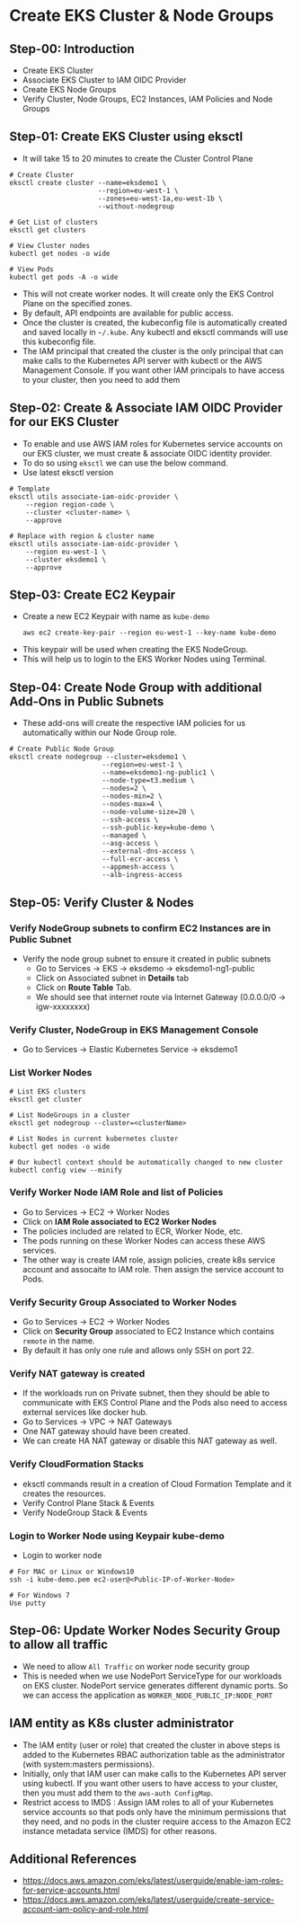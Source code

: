 # Create EKS Cluster & Node Groups

## Step-00: Introduction

- Create EKS Cluster
- Associate EKS Cluster to IAM OIDC Provider
- Create EKS Node Groups
- Verify Cluster, Node Groups, EC2 Instances, IAM Policies and Node Groups

## Step-01: Create EKS Cluster using eksctl

- It will take 15 to 20 minutes to create the Cluster Control Plane

```
# Create Cluster
eksctl create cluster --name=eksdemo1 \
                      --region=eu-west-1 \
                      --zones=eu-west-1a,eu-west-1b \
                      --without-nodegroup

# Get List of clusters
eksctl get clusters

# View Cluster nodes
kubectl get nodes -o wide

# View Pods
kubectl get pods -A -o wide
```

- This will not create worker nodes. It will create only the EKS Control Plane on the specified zones.
- By default, API endpoints are available for public access.
- Once the cluster is created, the kubeconfig file is automatically created and saved locally in `~/.kube`. Any kubectl and eksctl commands will use this kubeconfig file.
- The IAM principal that created the cluster is the only principal that can make calls to the Kubernetes API server with kubectl or the AWS Management Console. If you want other IAM principals to have access to your cluster, then you need to add them

## Step-02: Create & Associate IAM OIDC Provider for our EKS Cluster

- To enable and use AWS IAM roles for Kubernetes service accounts on our EKS cluster, we must create & associate OIDC identity provider.
- To do so using `eksctl` we can use the below command.
- Use latest eksctl version

```
# Template
eksctl utils associate-iam-oidc-provider \
    --region region-code \
    --cluster <cluster-name> \
    --approve

# Replace with region & cluster name
eksctl utils associate-iam-oidc-provider \
    --region eu-west-1 \
    --cluster eksdemo1 \
    --approve
```

## Step-03: Create EC2 Keypair

- Create a new EC2 Keypair with name as `kube-demo`
  ```
  aws ec2 create-key-pair --region eu-west-1 --key-name kube-demo
  ```
- This keypair will be used when creating the EKS NodeGroup.
- This will help us to login to the EKS Worker Nodes using Terminal.

## Step-04: Create Node Group with additional Add-Ons in Public Subnets

- These add-ons will create the respective IAM policies for us automatically within our Node Group role.

```
# Create Public Node Group
eksctl create nodegroup --cluster=eksdemo1 \
                       --region=eu-west-1 \
                       --name=eksdemo1-ng-public1 \
                       --node-type=t3.medium \
                       --nodes=2 \
                       --nodes-min=2 \
                       --nodes-max=4 \
                       --node-volume-size=20 \
                       --ssh-access \
                       --ssh-public-key=kube-demo \
                       --managed \
                       --asg-access \
                       --external-dns-access \
                       --full-ecr-access \
                       --appmesh-access \
                       --alb-ingress-access
```

## Step-05: Verify Cluster & Nodes

### Verify NodeGroup subnets to confirm EC2 Instances are in Public Subnet

- Verify the node group subnet to ensure it created in public subnets
  - Go to Services -> EKS -> eksdemo -> eksdemo1-ng1-public
  - Click on Associated subnet in **Details** tab
  - Click on **Route Table** Tab.
  - We should see that internet route via Internet Gateway (0.0.0.0/0 -> igw-xxxxxxxx)

### Verify Cluster, NodeGroup in EKS Management Console

- Go to Services -> Elastic Kubernetes Service -> eksdemo1

### List Worker Nodes

```
# List EKS clusters
eksctl get cluster

# List NodeGroups in a cluster
eksctl get nodegroup --cluster=<clusterName>

# List Nodes in current kubernetes cluster
kubectl get nodes -o wide

# Our kubectl context should be automatically changed to new cluster
kubectl config view --minify
```

### Verify Worker Node IAM Role and list of Policies

- Go to Services -> EC2 -> Worker Nodes
- Click on **IAM Role associated to EC2 Worker Nodes**
- The policies included are related to ECR, Worker Node, etc.
- The pods running on these Worker Nodes can access these AWS services.
- The other way is create IAM role, assign policies, create k8s service account and assocaite to IAM role. Then assign the service account to Pods.

### Verify Security Group Associated to Worker Nodes

- Go to Services -> EC2 -> Worker Nodes
- Click on **Security Group** associated to EC2 Instance which contains `remote` in the name.
- By default it has only one rule and allows only SSH on port 22.

### Verify NAT gateway is created

- If the workloads run on Private subnet, then they should be able to communicate with EKS Control Plane and the Pods also need to access external services like docker hub.
- Go to Services -> VPC -> NAT Gateways
- One NAT gateway should have been created.
- We can create HA NAT gateway or disable this NAT gateway as well.

### Verify CloudFormation Stacks

- eksctl commands result in a creation of Cloud Formation Template and it creates the resources.
- Verify Control Plane Stack & Events
- Verify NodeGroup Stack & Events

### Login to Worker Node using Keypair kube-demo

- Login to worker node

```
# For MAC or Linux or Windows10
ssh -i kube-demo.pem ec2-user@<Public-IP-of-Worker-Node>

# For Windows 7
Use putty
```

## Step-06: Update Worker Nodes Security Group to allow all traffic

- We need to allow `All Traffic` on worker node security group
- This is needed when we use NodePort ServiceType for our workloads on EKS cluster. NodePort service generates different dynamic ports. So we can access the application as `WORKER_NODE_PUBLIC_IP:NODE_PORT`

## IAM entity as K8s cluster administrator

- The IAM entity (user or role) that created the cluster in above steps is added to the Kubernetes RBAC authorization table as the administrator (with system:masters permissions).
- Initially, only that IAM user can make calls to the Kubernetes API server using kubectl. If you want other users to have access to your cluster, then you must add them to the `aws-auth ConfigMap`.
- Restrict access to IMDS : Assign IAM roles to all of your Kubernetes service accounts so that pods only have the minimum permissions that they need, and no pods in the cluster require access to the Amazon EC2 instance metadata service (IMDS) for other reasons.

## Additional References

- https://docs.aws.amazon.com/eks/latest/userguide/enable-iam-roles-for-service-accounts.html
- https://docs.aws.amazon.com/eks/latest/userguide/create-service-account-iam-policy-and-role.html
